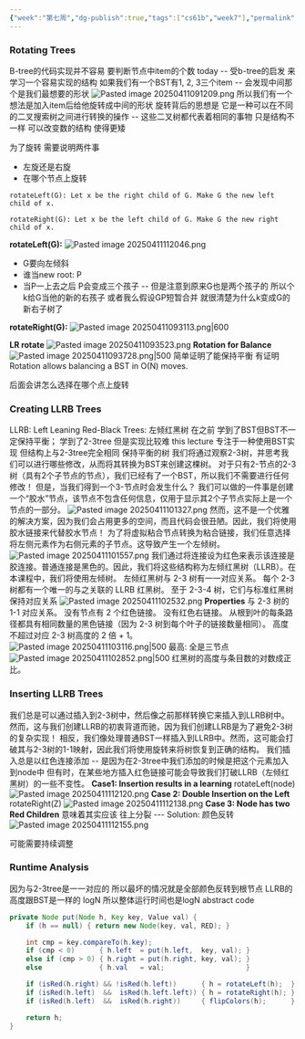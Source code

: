 ```yaml
---
{"week":"第七周","dg-publish":true,"tags":["cs61b","week7"],"permalink":"/CS 61B/Lecture 18 Tree Rotation and Red Black Trees/","dgPassFrontmatter":true,"noteIcon":"","created":"2025-08-15T09:39:18.374+08:00","updated":"2025-04-19T09:51:50.119+08:00"}
---
```


### Rotating Trees
B-tree的代码实现并不容易 要判断节点中item的个数
today -- 受b-tree的启发 来学习一个容易实现的结构
如果我们有一个BST有1, 2, 3三个item  -- 会发现中间那个是我们最想要的形状
![Pasted image 20250411091209.png](/img/user/accessory/Pasted%20image%2020250411091209.png)
所以我们有一个想法是加入item后给他旋转成中间的形状
旋转背后的思想是 它是一种可以在不同的二叉搜索树之间进行转换的操作 -- 这些二叉树都代表着相同的事物 只是结构不一样 可以改变数的结构 使得更矮

为了旋转 需要说明两件事
- 左旋还是右旋
- 在哪个节点上旋转
```
rotateLeft(G): Let x be the right child of G. Make G the new left child of x.
```

```
rotateRight(G): Let x be the left child of G. Make G the new right child of x.
```

**rotateLeft(G):**
![Pasted image 20250411112046.png](/img/user/accessory/Pasted%20image%2020250411112046.png)
- G要向左倾斜
- 谁当new root: P
- 当P一上去之后 P会变成三个孩子 -- 但是注意到原来G也是两个孩子的 所以个k给G当他的新的右孩子
或者我么假设GP短暂合并 就很清楚为什么k变成G的新右子树了

**rotateRight(G):**
![Pasted image 20250411093113.png|600](/img/user/accessory/Pasted%20image%2020250411093113.png)


**LR rotate**
![Pasted image 20250411093523.png](/img/user/accessory/Pasted%20image%2020250411093523.png)
**Rotation for Balance**
![Pasted image 20250411093728.png|500](/img/user/accessory/Pasted%20image%2020250411093728.png)
简单证明了能保持平衡
有证明Rotation allows balancing a BST in O(N) moves.

后面会讲怎么选择在哪个点上旋转

### Creating LLRB Trees
LLRB: Left Leaning Red-Black Trees: 左倾红黑树
在之前 学到了BST但BST不一定保持平衡； 学到了2-3tree 但是实现比较难
this lecture 专注于一种使用BST实现 但结构上与2-3tree完全相同 保持平衡的树
我们将通过观察2-3树，并思考我们可以进行哪些修改，从而将其转换为BST来创建这棵树。
对于只有2-节点的2-3树（具有2个子节点的节点），我们已经有了一个BST，所以我们不需要进行任何修改！
但是，当我们得到一个3-节点时会发生什么？
我们可以做的一件事是创建一个“胶水”节点，该节点不包含任何信息，仅用于显示其2个子节点实际上是一个节点的一部分。
![Pasted image 20250411101327.png](/img/user/accessory/Pasted%20image%2020250411101327.png)
然而，这不是一个优雅的解决方案，因为我们会占用更多的空间，而且代码会很丑陋。因此，我们将使用胶水链接来代替胶水节点！
为了将虚拟粘合节点转换为粘合链接，我们任意选择将左侧元素作为右侧元素的子节点。这导致产生一个左倾树。
![Pasted image 20250411101557.png](/img/user/accessory/Pasted%20image%2020250411101557.png)
我们通过将连接设为红色来表示该连接是胶连接。普通连接是黑色的。因此，我们将这些结构称为左倾红黑树（LLRB）。在本课程中，我们将使用左倾树。
左倾红黑树与 2-3 树有一一对应关系。 每个 2-3 树都有一个唯一的与之关联的 LLRB 红黑树。
至于 2-3-4 树，它们与标准红黑树保持对应关系
![Pasted image 20250411102532.png](/img/user/accessory/Pasted%20image%2020250411102532.png)
**Properties**
与 2-3 树的 1-1 对应关系。
没有节点有 2 个红色链接。
没有红色右链接。
从根到叶的每条路径都具有相同数量的黑色链接（因为 2-3 树到每个叶子的链接数量相同）。
高度不超过对应 2-3 树高度的 2 倍 + 1。
![Pasted image 20250411103116.png|500](/img/user/accessory/Pasted%20image%2020250411103116.png)
最高: 全是三节点
![Pasted image 20250411102852.png|500](/img/user/accessory/Pasted%20image%2020250411102852.png)
红黑树的高度与条目数的对数成正比。
### Inserting LLRB Trees
我们总是可以通过插入到2-3树中，然后像之前那样转换它来插入到LLRB树中。然而，这与我们创建LLRB的初衷背道而驰，因为我们创建LLRB是为了避免2-3树的复杂实现！
相反，我们像处理普通BST一样插入到LLRB中。然而，这可能会打破其与2-3树的1-1映射，因此我们将使用旋转来将树恢复到正确的结构。
我们插入总是以红色连接添加 -- 是因为在2-3tree中我们添加的时候是把这个元素加入到node中
但有时，在某些地方插入红色链接可能会导致我们打破LLRB（左倾红黑树）的一些不变性。
**Case1: Insertion results in a learning**
rotateLeft(node)
![Pasted image 20250411112120.png](/img/user/accessory/Pasted%20image%2020250411112120.png)
**Case 2: Double Insertion on the Left**
rotateRight(Z)
![Pasted image 20250411112138.png](/img/user/accessory/Pasted%20image%2020250411112138.png)
**Case  3: Node has two Red Children**
意味着其实应该 往上分裂 --- Solution: 颜色反转
![Pasted image 20250411112155.png](/img/user/accessory/Pasted%20image%2020250411112155.png)

可能需要持续调整
### Runtime Analysis
因为与2-3tree是一一对应的
所以最坏的情况就是全部颜色反转到根节点
LLRB的高度跟BST是一样的  logN
所以整体运行时间也是logN
abstract code
```java
private Node put(Node h, Key key, Value val) {
    if (h == null) { return new Node(key, val, RED); }

    int cmp = key.compareTo(h.key);
    if (cmp < 0)      { h.left  = put(h.left,  key, val); }
    else if (cmp > 0) { h.right = put(h.right, key, val); }
    else              { h.val   = val;                    }

    if (isRed(h.right) && !isRed(h.left))      { h = rotateLeft(h);  }
    if (isRed(h.left)  &&  isRed(h.left.left)) { h = rotateRight(h); }
    if (isRed(h.left)  &&  isRed(h.right))     { flipColors(h);      } 

    return h;
}
```